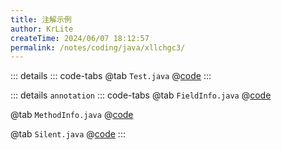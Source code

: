 ```yaml
---
title: 注解示例
author: KrLite
createTime: 2024/06/07 18:12:57
permalink: /notes/coding/java/xllchgc3/
---
```


::: details
::: code-tabs
@tab `Test.java`
@[code](Test.java)
:::

::: details <code>annotation</code>
::: code-tabs
@tab `FieldInfo.java`
@[code](annotation/FieldInfo.java)

@tab `MethodInfo.java`
@[code](annotation/MethodInfo.java)

@tab `Silent.java`
@[code](annotation/Silent.java)
:::

